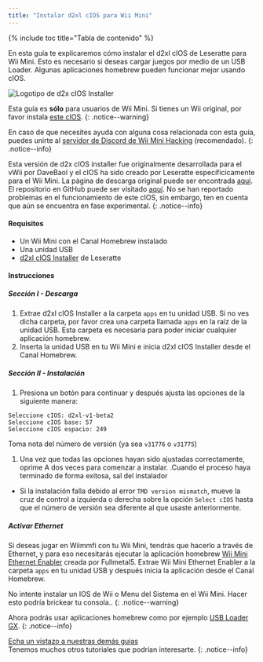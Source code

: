 ```yaml
---
title: "Instalar d2xl cIOS para Wii Mini"
---
```


{% include toc title="Tabla de contenido" %}

En esta guía te explicaremos cómo instalar el d2xl cIOS de Leseratte para Wii Mini. Esto es necesario si deseas cargar juegos por medio de un USB Loader. Algunas aplicaciones homebrew pueden funcionar mejor usando cIOS.

![Logotipo de d2x cIOS Installer](/images/cIOS.png)

Esta guía es **sólo** para usuarios de Wii Mini. Si tienes un Wii original, por favor instala [este cIOS](cios).
{: .notice--warning}

En caso de que necesites ayuda con alguna cosa relacionada con esta guía, puedes unirte al [servidor de Discord de Wii Mini Hacking](https://discord.gg/6ryxnkS) (recomendado).
{: .notice--info}

Esta versión de d2x cIOS installer fue originalmente desarrollada para el vWii por DaveBaol y el cIOS ha sido creado por Leseratte específicicamente para el Wii Mini. La página de descarga original puede ser encontrada [aquí](https://wii.leseratte10.de/d2xl-cIOS/). El repositorio en GitHub puede ser visitado [aquí](https://github.com/Leseratte10/d2xl-cios). No se han reportado problemas en el funcionamiento de este cIOS, sin embargo, ten en cuenta que aún se encuentra en fase experimental.
{: .notice--info}

#### Requisitos

* Un Wii Mini con el Canal Homebrew instalado
* Una unidad USB
* [d2xl cIOS Installer](/assets/files/d2xl_wii_mini_cIOS_installer_v1_beta2.zip) de Leseratte

#### Instrucciones

##### Sección I - Descarga

1. Extrae d2xl cIOS Installer a la carpeta `apps` en tu unidad USB. Si no ves dicha carpeta, por favor crea una carpeta llamada `apps` en la raíz de la unidad USB. Esta carpeta es necesaria para poder iniciar cualquier aplicación homebrew.
1. Inserta la unidad USB en tu Wii Mini e inicia d2xl cIOS Installer desde el Canal Homebrew.

##### Sección II - Instalación

1. Presiona un botón para continuar y después ajusta las opciones de la siguiente manera:
```
Seleccione cIOS: d2xl-v1-beta2
Seleccione cIOS base: 57
Seleccione cIOS espacio: 249
```

Toma nota del número de versión (ya sea `v31776` o `v31775`)
1. Una vez que todas las opciones hayan sido ajustadas correctamente, oprime A dos veces para comenzar a instalar. .Cuando el proceso haya terminado de forma exitosa, sal del instalador
  - Si la instalación falla debido al error `TMD version mismatch`, mueve la cruz de control a izquierda o derecha sobre la opción `Select cIOS` hasta que el número de versión sea diferente al que usaste anteriormente.


##### Activar Ethernet
Si deseas jugar en Wiimmfi con tu Wii Mini, tendrás que hacerlo a través de Ethernet, y para eso necesitarás ejecutar la aplicación homebrew [Wii Mini Ethernet Enabler](/assets/files/Wii_Mini_Ethernet_Enable.zip) creada por Fullmetal5. Extrae Wii Mini Ethernet Enabler a la carpeta `apps` en tu unidad USB y después inicia la aplicación desde el Canal Homebrew.

No intente instalar un IOS de Wii o Menu del Sistema en el Wii Mini. Hacer esto podría brickear tu consola..
{: .notice--warning}

Ahora podrás usar aplicaciones homebrew como por ejemplo [USB Loader GX](usbloadergx).
{: .notice--info}

[Echa un vistazo a nuestras demás guías](site-navigation)<br> Tenemos muchos otros tutoriales que podrían interesarte.
{: .notice--info}
